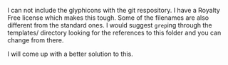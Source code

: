 I can not include the glyphicons with the git respository. I have a Royalty Free license which makes this tough.
Some of the filenames are also different from the standard ones. I would suggest `grep`ing through the templates/ directory
looking for the references to this folder and you can change from there.

I will come up with a better solution to this.
